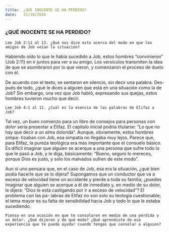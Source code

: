 ```yaml
---
title:  ¿QUÉ INOCENTE SE HA PERDIDO?
date:   31/10/2016
---
```


### ¿QUÉ INOCENTE SE HA PERDIDO?

```Lee Job 2:11 al 13. ¿Qué nos dice esto acerca del modo en que los amigos de Job veían la situación?```

Habiendo oído lo que le había sucedido a Job, estos hombres “convinieron” (Job 2:11) en ir juntos para ver a su amigo. Los versículos transmiten la idea de que se asombraron por lo que vieron, y comenzaron el proceso de duelo con él.

De acuerdo con el texto, se sentaron en silencio, sin decir una palabra. Des- pués de todo, ¿qué le dices a alguien que está en una situación como la de Job? Sin embargo, una vez que Job habló, expresando sus quejas, estos hombres tuvieron mucho que decir.

```Lee Job 4:1 al 11. ¿Cuál es la esencia de las palabras de Elifaz a Job?```

Tal vez, un buen comienzo para un libro de consejos para personas con dolor sería presentar a Elifaz. El capítulo inicial podría titularse: “Lo que no hay que decir a un alma dolorida”. Aunque, obviamente, estos hombres simpa- tizaban con Job, esa simpatía no llegaba muy lejos. Parece que, para Elifaz, la pureza teológica era más importante que el consuelo básico. Es difícil imaginar que alguien se acerque a una persona que sufre todo lo que le pasó a Job, y le diga, básicamente: “Bueno, seguro lo mereces, porque Dios es justo, y solo los malvados sufren de este modo”.

Aun si uno pensara que, en el caso de Job, esa era la situación, ¿qué bien podía hacerle que se lo dijera? Supongamos que un conductor que va a exceso de velocidad tiene un accidente y pierde a toda su familia; ¿puedes imaginar que alguien se acerque a él de inmediato y, en medio de su dolor, le dijera: “Dios te está castigando por ir a exceso de velocidad”? El problema con las pa- labras de Elifaz no son solo su teología cuestionable; el tema mayor es su falta de sensibilidad hacia Job y todo lo que le estaba sucediendo.

```Piensa en una ocasión en que te consolaron en medio de una pérdida y un dolor. ¿Qué dijeron y de qué modo? ¿Qué aprendiste de esa experiencia que te puede ayudar cuando tengas que consolar a alguien?```
